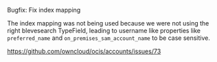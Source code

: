 Bugfix: Fix index mapping

The index mapping was not being used because we were not using the right blevesearch TypeField, leading to username like properties like `preferred_name` and `on_premises_sam_account_name` to be case sensitive.

https://github.com/owncloud/ocis/accounts/issues/73
